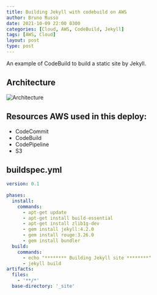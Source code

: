 ```yaml
---
title: Building Jekyll with codebuild on AWS
author: Bruno Russo
date: 2021-10-09 22:00 0300
categories: [Cloud, AWS, CodeBuild, Jekyll]
tags: [AWS, Cloud]
layout: post
type: post
---
```


An example of CodeBuild to build a static site by Jekyll.

## Architecture

![Architecture](https://brunorusso.com.br/assets/Archtecture-jekyll-codedeploy.png)

## Resources AWS used in this deploy:

* CodeCommit
* CodeBuild
* CodePipeline
* S3


## buildspec.yml

```yml
version: 0.1
   
phases:
  install:
    commands:
      - apt-get update
      - apt-get install build-essential 
      - apt-get install zlib1g-dev
      - gem install jekyll:4.2.0
      - gem install rouge:3.26.0
      - gem install bundler
  build:
    commands:
      - echo "******** Building Jekyll site ********"
      - jekyll build
artifacts:
  files:
    - '**/*'
  base-directory: '_site'
```
